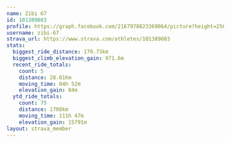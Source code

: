 ```yaml
---
name: Zibi 67
id: 101389603
profile: https://graph.facebook.com/2167978823369064/picture?height=256&width=256
username: zibi-67
strava_url: https://www.strava.com/athletes/101389603
stats:
  biggest_ride_distance: 179.73km
  biggest_climb_elevation_gain: 971.6m
  recent_ride_totals:
    count: 5
    distance: 28.01km
    moving_time: 04h 52m
    elevation_gain: 84m
  ytd_ride_totals:
    count: 75
    distance: 1708km
    moving_time: 111h 47m
    elevation_gain: 15791m
layout: strava_member
--- 
```

